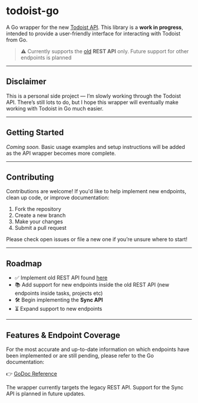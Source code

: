 # todoist-go

A Go wrapper for the new [Todoist API](https://developer.todoist.com/). 
This library is a **work in progress**, intended to provide a user-friendly interface for interacting with Todoist from Go.

> ⚠️ Currently supports the [old](https://developer.todoist.com/rest/v2#overview) **REST API** only. Future support for other endpoints is planned

---

## Disclaimer

This is a personal side project — I’m slowly working through the Todoist API. There’s still lots to do, but I hope this wrapper will eventually make working with Todoist in Go much easier.

---

## Getting Started

_Coming soon._ Basic usage examples and setup instructions will be added as the API wrapper becomes more complete.

---

## Contributing

Contributions are welcome! If you'd like to help implement new endpoints, clean up code, or improve documentation:

1. Fork the repository
2. Create a new branch
3. Make your changes
4. Submit a pull request

Please check open issues or file a new one if you’re unsure where to start!

---

## Roadmap

- ✅ Implement old REST API found [here](https://developer.todoist.com/rest/v2#overview)
- 📚 Add support for new endpoints inside the old REST API (new endpoints inside tasks, projects etc)
- 🛠 Begin implementing the **Sync API**
- ⏳ Expand support to new endpoints

---

## Features & Endpoint Coverage

For the most accurate and up-to-date information on which endpoints have been implemented or are still pending, please refer to the Go documentation:

👉 [GoDoc Reference](https://pkg.go.dev/github.com/Esteban-Bermudez/todoist-go)

The wrapper currently targets the legacy REST API. Support for the Sync API is planned in future updates.

